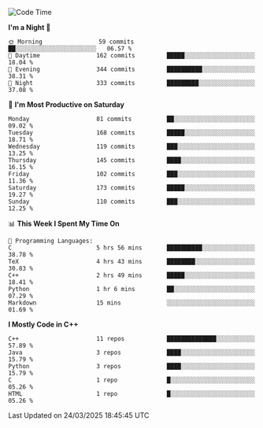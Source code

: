 <!--START_SECTION:waka-->
![Code Time](http://img.shields.io/badge/Code%20Time-322%20hrs%2034%20mins-blue)

**I'm a Night 🦉** 

```text
🌞 Morning                59 commits          ██░░░░░░░░░░░░░░░░░░░░░░░   06.57 % 
🌆 Daytime                162 commits         █████░░░░░░░░░░░░░░░░░░░░   18.04 % 
🌃 Evening                344 commits         ██████████░░░░░░░░░░░░░░░   38.31 % 
🌙 Night                  333 commits         █████████░░░░░░░░░░░░░░░░   37.08 % 
```
📅 **I'm Most Productive on Saturday** 

```text
Monday                   81 commits          ██░░░░░░░░░░░░░░░░░░░░░░░   09.02 % 
Tuesday                  168 commits         █████░░░░░░░░░░░░░░░░░░░░   18.71 % 
Wednesday                119 commits         ███░░░░░░░░░░░░░░░░░░░░░░   13.25 % 
Thursday                 145 commits         ████░░░░░░░░░░░░░░░░░░░░░   16.15 % 
Friday                   102 commits         ███░░░░░░░░░░░░░░░░░░░░░░   11.36 % 
Saturday                 173 commits         █████░░░░░░░░░░░░░░░░░░░░   19.27 % 
Sunday                   110 commits         ███░░░░░░░░░░░░░░░░░░░░░░   12.25 % 
```


📊 **This Week I Spent My Time On** 

```text
💬 Programming Languages: 
C                        5 hrs 56 mins       ██████████░░░░░░░░░░░░░░░   38.78 % 
TeX                      4 hrs 43 mins       ████████░░░░░░░░░░░░░░░░░   30.83 % 
C++                      2 hrs 49 mins       █████░░░░░░░░░░░░░░░░░░░░   18.41 % 
Python                   1 hr 6 mins         ██░░░░░░░░░░░░░░░░░░░░░░░   07.29 % 
Markdown                 15 mins             ░░░░░░░░░░░░░░░░░░░░░░░░░   01.69 % 
```

**I Mostly Code in C++** 

```text
C++                      11 repos            ██████████████░░░░░░░░░░░   57.89 % 
Java                     3 repos             ████░░░░░░░░░░░░░░░░░░░░░   15.79 % 
Python                   3 repos             ████░░░░░░░░░░░░░░░░░░░░░   15.79 % 
C                        1 repo              █░░░░░░░░░░░░░░░░░░░░░░░░   05.26 % 
HTML                     1 repo              █░░░░░░░░░░░░░░░░░░░░░░░░   05.26 % 
```




 Last Updated on 24/03/2025 18:45:45 UTC
<!--END_SECTION:waka-->
